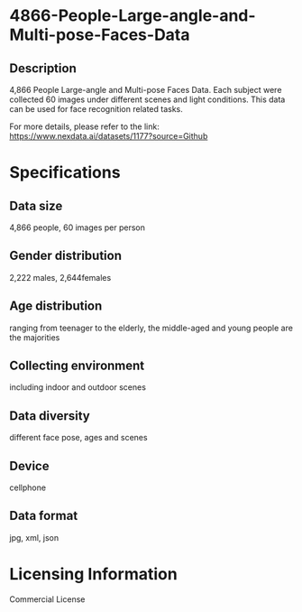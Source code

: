 # 4866-People-Large-angle-and-Multi-pose-Faces-Data

## Description
4,866 People Large-angle and Multi-pose Faces Data. Each subject were collected 60 images under different scenes and light conditions. This data can be used for face recognition related tasks.

For more details, please refer to the link: https://www.nexdata.ai/datasets/1177?source=Github


# Specifications
## Data size
4,866 people, 60 images per person
## Gender distribution
2,222 males, 2,644females
## Age distribution
ranging from teenager to the elderly, the middle-aged and young people are the majorities
## Collecting environment
including indoor and outdoor scenes
## Data diversity
different face pose, ages and scenes
## Device
cellphone
## Data format
jpg, xml, json

# Licensing Information
Commercial License
